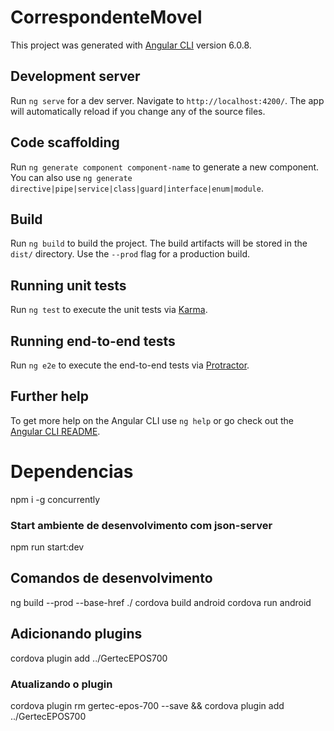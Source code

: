 # CorrespondenteMovel

This project was generated with [Angular CLI](https://github.com/angular/angular-cli) version 6.0.8.

## Development server

Run `ng serve` for a dev server. Navigate to `http://localhost:4200/`. The app will automatically reload if you change any of the source files.

## Code scaffolding

Run `ng generate component component-name` to generate a new component. You can also use `ng generate directive|pipe|service|class|guard|interface|enum|module`.

## Build

Run `ng build` to build the project. The build artifacts will be stored in the `dist/` directory. Use the `--prod` flag for a production build.

## Running unit tests

Run `ng test` to execute the unit tests via [Karma](https://karma-runner.github.io).

## Running end-to-end tests

Run `ng e2e` to execute the end-to-end tests via [Protractor](http://www.protractortest.org/).

## Further help

To get more help on the Angular CLI use `ng help` or go check out the [Angular CLI README](https://github.com/angular/angular-cli/blob/master/README.md).


# Dependencias
npm i -g concurrently


### Start ambiente de desenvolvimento com json-server
npm run start:dev

## Comandos de desenvolvimento
 ng build --prod --base-href ./
 cordova build android
 cordova run android

## Adicionando plugins
 cordova plugin add ../GertecEPOS700
### Atualizando o plugin
cordova plugin rm gertec-epos-700 --save && cordova plugin add ../GertecEPOS700


